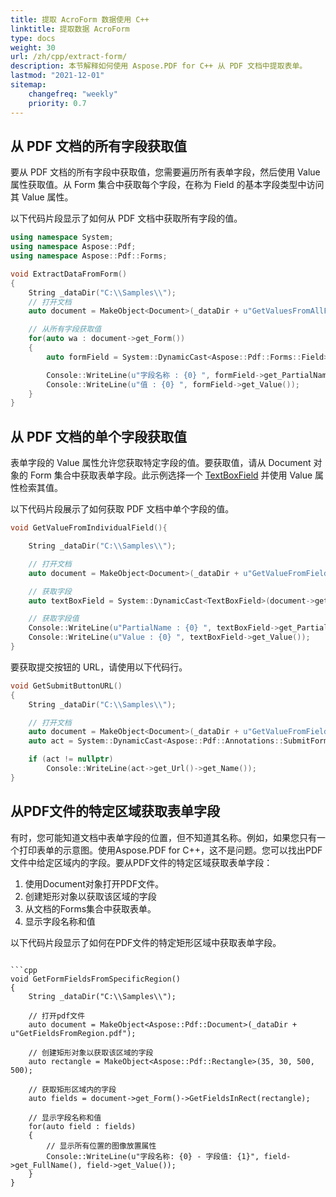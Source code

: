 ```yaml
---
title: 提取 AcroForm 数据使用 C++
linktitle: 提取数据 AcroForm
type: docs
weight: 30
url: /zh/cpp/extract-form/
description: 本节解释如何使用 Aspose.PDF for C++ 从 PDF 文档中提取表单。
lastmod: "2021-12-01"
sitemap:
    changefreq: "weekly"
    priority: 0.7
---
```


## 从 PDF 文档的所有字段获取值

要从 PDF 文档的所有字段中获取值，您需要遍历所有表单字段，然后使用 Value 属性获取值。从 Form 集合中获取每个字段，在称为 Field 的基本字段类型中访问其 Value 属性。

以下代码片段显示了如何从 PDF 文档中获取所有字段的值。

```cpp
using namespace System;
using namespace Aspose::Pdf;
using namespace Aspose::Pdf::Forms;

void ExtractDataFromForm()
{
    String _dataDir("C:\\Samples\\");
    // 打开文档
    auto document = MakeObject<Document>(_dataDir + u"GetValuesFromAllFields.pdf");

    // 从所有字段获取值
    for(auto wa : document->get_Form())
    {
        auto formField = System::DynamicCast<Aspose::Pdf::Forms::Field>(wa);

        Console::WriteLine(u"字段名称 : {0} ", formField->get_PartialName());
        Console::WriteLine(u"值 : {0} ", formField->get_Value());
    }
}
```

## 从 PDF 文档的单个字段获取值

表单字段的 Value 属性允许您获取特定字段的值。要获取值，请从 Document 对象的 Form 集合中获取表单字段。此示例选择一个 [TextBoxField](https://reference.aspose.com/pdf/cpp/class/aspose.pdf.forms.text_box_field) 并使用 Value 属性检索其值。

以下代码片段展示了如何获取 PDF 文档中单个字段的值。

```cpp
void GetValueFromIndividualField(){

    String _dataDir("C:\\Samples\\");

    // 打开文档
    auto document = MakeObject<Document>(_dataDir + u"GetValueFromField.pdf");

    // 获取字段
    auto textBoxField = System::DynamicCast<TextBoxField>(document->get_Form()->idx_get(u"textbox1"));

    // 获取字段值
    Console::WriteLine(u"PartialName : {0} ", textBoxField->get_PartialName());
    Console::WriteLine(u"Value : {0} ", textBoxField->get_Value());
}
```

要获取提交按钮的 URL，请使用以下代码行。

```cpp
void GetSubmitButtonURL()
{
    String _dataDir("C:\\Samples\\");

    // 打开文档
    auto document = MakeObject<Document>(_dataDir + u"GetValueFromField.pdf");
    auto act = System::DynamicCast<Aspose::Pdf::Annotations::SubmitFormAction>(document->get_Form()->idx_get(1)->get_OnActivated());

    if (act != nullptr)
        Console::WriteLine(act->get_Url()->get_Name());
}
```

## 从PDF文件的特定区域获取表单字段

有时，您可能知道文档中表单字段的位置，但不知道其名称。例如，如果您只有一个打印表单的示意图。使用Aspose.PDF for C++，这不是问题。您可以找出PDF文件中给定区域内的字段。要从PDF文件的特定区域获取表单字段：

1. 使用Document对象打开PDF文件。
1. 创建矩形对象以获取该区域的字段
1. 从文档的Forms集合中获取表单。
1. 显示字段名称和值

以下代码片段显示了如何在PDF文件的特定矩形区域中获取表单字段。
```

```cpp
void GetFormFieldsFromSpecificRegion()
{
    String _dataDir("C:\\Samples\\");

    // 打开pdf文件
    auto document = MakeObject<Aspose::Pdf::Document>(_dataDir + u"GetFieldsFromRegion.pdf");

    // 创建矩形对象以获取该区域的字段
    auto rectangle = MakeObject<Aspose::Pdf::Rectangle>(35, 30, 500, 500);

    // 获取矩形区域内的字段
    auto fields = document->get_Form()->GetFieldsInRect(rectangle);

    // 显示字段名称和值
    for(auto field : fields)
    {
        // 显示所有位置的图像放置属性
        Console::WriteLine(u"字段名称: {0} - 字段值: {1}", field->get_FullName(), field->get_Value());
    }
}
```